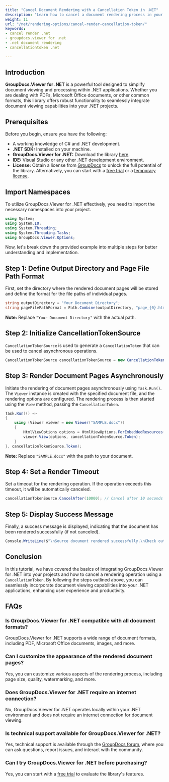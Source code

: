 ```yaml
---
title: "Cancel Document Rendering with a Cancellation Token in .NET"
description: "Learn how to cancel a document rendering process in your .NET applications using GroupDocs.Viewer and a CancellationToken. A step-by-step guide."
weight: 11
url: "/net/rendering-options/cancel-render-cancellation-token/"
keywords:
- cancel render .net
- groupdocs.viewer for .net
- .net document rendering
- cancellationtoken .net

---
```


## Introduction

**GroupDocs.Viewer for .NET** is a powerful tool designed to simplify document viewing and processing within .NET applications. Whether you are dealing with PDFs, Microsoft Office documents, or other common formats, this library offers robust functionality to seamlessly integrate document viewing capabilities into your .NET projects.

## Prerequisites

Before you begin, ensure you have the following:
*   A working knowledge of C# and .NET development.
*   **.NET SDK:** Installed on your machine.
*   **GroupDocs.Viewer for .NET:** Download the library [here](https://releases.groupdocs.com/viewer/net/).
*   **IDE:** Visual Studio or any other .NET development environment.
*   **License:** Obtain a license from [GroupDocs](https://purchase.groupdocs.com/buy) to unlock the full potential of the library. Alternatively, you can start with a [free trial](https://releases.groupdocs.com/) or a [temporary license](https://purchase.groupdocs.com/temporary-license/).

## Import Namespaces

To utilize GroupDocs.Viewer for .NET effectively, you need to import the necessary namespaces into your project.

```csharp
using System;
using System.IO;
using System.Threading;
using System.Threading.Tasks;
using GroupDocs.Viewer.Options;
```

Now, let's break down the provided example into multiple steps for better understanding and implementation.

## Step 1: Define Output Directory and Page File Path Format

First, set the directory where the rendered document pages will be stored and define the format for the file paths of individual pages.

```csharp
string outputDirectory = "Your Document Directory";
string pageFilePathFormat = Path.Combine(outputDirectory, "page_{0}.html");
```
**Note:** Replace `"Your Document Directory"` with the actual path.

## Step 2: Initialize CancellationTokenSource

`CancellationTokenSource` is used to generate a `CancellationToken` that can be used to cancel asynchronous operations.

```csharp
CancellationTokenSource cancellationTokenSource = new CancellationTokenSource();
```

## Step 3: Render Document Pages Asynchronously

Initiate the rendering of document pages asynchronously using `Task.Run()`. The `Viewer` instance is created with the specified document file, and the rendering options are configured. The rendering process is then started using the `View` method, passing the `CancellationToken`.

```csharp
Task.Run(() =>
{
    using (Viewer viewer = new Viewer("SAMPLE.docx"))
    {
        HtmlViewOptions options = HtmlViewOptions.ForEmbeddedResources(pageFilePathFormat);
        viewer.View(options, cancellationTokenSource.Token);
    }
}, cancellationTokenSource.Token);
```
**Note:** Replace `"SAMPLE.docx"` with the path to your document.

## Step 4: Set a Render Timeout

Set a timeout for the rendering operation. If the operation exceeds this timeout, it will be automatically canceled.

```csharp
cancellationTokenSource.CancelAfter(10000); // Cancel after 10 seconds
```

## Step 5: Display Success Message

Finally, a success message is displayed, indicating that the document has been rendered successfully (if not canceled).

```csharp
Console.WriteLine($"\nSource document rendered successfully.\nCheck output in {outputDirectory}.");
```

## Conclusion

In this tutorial, we have covered the basics of integrating GroupDocs.Viewer for .NET into your projects and how to cancel a rendering operation using a `CancellationToken`. By following the steps outlined above, you can seamlessly incorporate document viewing capabilities into your .NET applications, enhancing user experience and productivity.

## FAQs

### Is GroupDocs.Viewer for .NET compatible with all document formats?
GroupDocs.Viewer for .NET supports a wide range of document formats, including PDF, Microsoft Office documents, images, and more.

### Can I customize the appearance of the rendered document pages?
Yes, you can customize various aspects of the rendering process, including page size, quality, watermarking, and more.

### Does GroupDocs.Viewer for .NET require an internet connection?
No, GroupDocs.Viewer for .NET operates locally within your .NET environment and does not require an internet connection for document viewing.

### Is technical support available for GroupDocs.Viewer for .NET?
Yes, technical support is available through the [GroupDocs forum](https://forum.groupdocs.com/c/viewer/9), where you can ask questions, report issues, and interact with the community.

### Can I try GroupDocs.Viewer for .NET before purchasing?
Yes, you can start with a [free trial](https://releases.groupdocs.com/) to evaluate the library's features.

```
